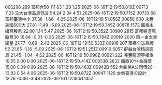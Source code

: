 006208	289	富邦台50	111.63	1.38	1.25	2025-06-16T12:19:50.810Z
00713	1133	元大台灣高息低波	54.24	2.34	4.51	2025-06-16T12:19:50.715Z
00733	68	富邦臺灣中小	37.36	-1.66	-4.25	2025-06-16T12:19:51.056Z
00858	600	永豐美國500大	27.81	-1.49	-5.09	2025-06-16T12:19:50.745Z
00878	1572	國泰永續高股息	22.00	1.14	5.47	2025-06-16T12:19:50.352Z
00900	2815	富邦特選高股息30	16.84	-0.01	-0.06	2025-06-16T12:19:50.784Z
00910	2000	第一金太空衛星	27.77	-0.69	-2.42	2025-06-16T12:19:50.533Z
00916	207	國泰全球品牌50	21.65	-1.16	-5.09	2025-06-16T12:19:51.251Z
00919	6057	群益台灣精選高息	21.45	-1.04	-4.62	2025-06-16T12:19:50.698Z
00921	222	兆豐龍頭等權重	19.65	0.00	0.00	2025-06-16T12:19:50.414Z
00933B	2632	國泰10Y+金融債	15.00	0.09	0.60	2025-06-16T12:19:50.463Z
00942B	552	台新美A公司債20+	13.83	0.54	4.06	2025-06-16T12:19:50.872Z
00947	1129	台新臺灣IC設計	12.76	-0.46	-3.48	2025-06-16T12:19:51.135Z